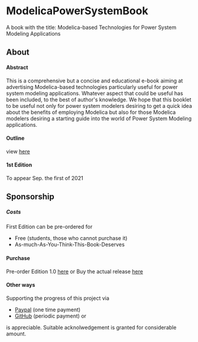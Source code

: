# ModelicaPowerSystemBook
A book with the title: Modelica-based Technologies for Power System Modeling Applications

## About 

#### Abstract

This is a comprehensive but a concise and educational e-book aiming at advertising Modelica-based technologies particularly useful for power system modeling applications. Whatever aspect that could be useful has been included, to the best of author's knowledge. We hope that this booklet to be useful not only for power system modelers desiring to get a quick idea about the benefits of employing Modelica but also for those Modelica modelers desiring a starting guide into the world of Power System Modeling applications.  

#### Outline 

view [here](https://github.com/Mathemodica/ModelicaPowerSystemBook/blob/main/ModelicaPowerSys-outline.pdf)

#### 1st Edition

To appear Sep. the first of 2021

## Sponsorship

##### Costs 

First Edition can be pre-ordered for 

* Free (students, those who cannot purchase it)
* As-much-As-You-Think-This-Book-Deserves 

#### Purchase

Pre-order Edition 1.0 [here](https://gum.co/mathemodica-powsys)
or 
Buy the actual release [here](https://gum.co/mathemodica-powsys-actual) 

#### Other ways

Supporting the progress of this project via 

- [Paypal](https://www.paypal.com/paypalme/mathemodica) (one time payment)
- [GitHub](https://github.com/sponsors/AtiyahElsheikh) (periodic payment) or  

is appreciable. Suitable acknolwedgement is granted for considerable amount.  
